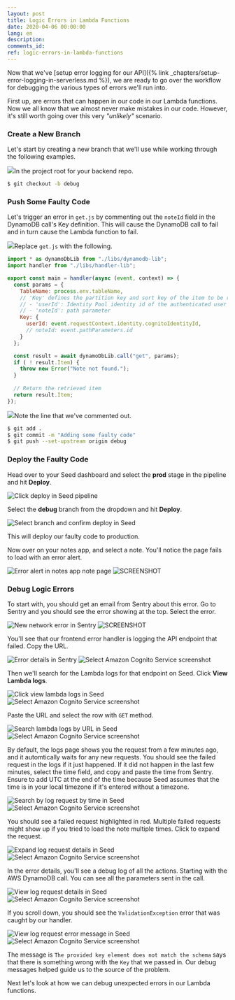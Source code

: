 ```yaml
---
layout: post
title: Logic Errors in Lambda Functions
date: 2020-04-06 00:00:00
lang: en
description: 
comments_id: 
ref: logic-errors-in-lambda-functions
---
```


Now that we've [setup error logging for our API]({% link _chapters/setup-error-logging-in-serverless.md %}), we are ready to go over the workflow for debugging the various types of errors we'll run into.

First up, are errors that can happen in our code in our Lambda functions. Now we all know that we almost never make mistakes in our code. However, it's still worth going over this very _"unlikely"_ scenario.

### Create a New Branch

Let's start by creating a new branch that we'll use while working through the following examples.

<img class="code-marker" src="/assets/s.png" />In the project root for your backend repo.

``` bash
$ git checkout -b debug
```

### Push Some Faulty Code

Let's trigger an error in `get.js` by commenting out the `noteId` field in the DynamoDB call's Key definition. This will cause the DynamoDB call to fail and in turn cause the Lambda function to fail.

<img class="code-marker" src="/assets/s.png" />Replace `get.js` with the following.

``` javascript
import * as dynamoDbLib from "./libs/dynamodb-lib";
import handler from "./libs/handler-lib";

export const main = handler(async (event, context) => {
  const params = {
    TableName: process.env.tableName,
    // 'Key' defines the partition key and sort key of the item to be retrieved
    // - 'userId': Identity Pool identity id of the authenticated user
    // - 'noteId': path parameter
    Key: {
      userId: event.requestContext.identity.cognitoIdentityId,
      // noteId: event.pathParameters.id
    }
  };

  const result = await dynamoDbLib.call("get", params);
  if ( ! result.Item) {
    throw new Error("Note not found.");
  }
  
  // Return the retrieved item
  return result.Item;
});
```

<img class="code-marker" src="/assets/s.png" />Note the line that we've commented out.

``` bash
$ git add .
$ git commit -m "Adding some faulty code"
$ git push --set-upstream origin debug
```

### Deploy the Faulty Code

Head over to your Seed dashboard and select the **prod** stage in the pipeline and hit **Deploy**.

![Click deploy in Seed pipeline](/assets/monitor-debug-errors/click-deploy-in-seed-pipeline.png)

Select the **debug** branch from the dropdown and hit **Deploy**.

![Select branch and confirm deploy in Seed](/assets/monitor-debug-errors/select-branch-and-confirm-deploy-in-seed.png)

This will deploy our faulty code to production.

Now over on your notes app, and select a note. You'll notice the page fails to load with an error alert.

![Error alert in notes app note page](/assets/monitor-debug-errors/error-alert-in-notes-app-note-page.png)
![SCREENSHOT](https://i.imgur.com/2q7vcCq.png)

### Debug Logic Errors

To start with, you should get an email from Sentry about this error. Go to Sentry and you should see the error showing at the top. Select the error.

![New network error in Sentry](/assets/monitor-debug-errors/new-network-error-in-sentry.png)
![SCREENSHOT](https://i.imgur.com/JV6qmdS.png)

You'll see that our frontend error handler is logging the API endpoint that failed. Copy the URL.

![Error details in Sentry](/assets/monitor-debug-errors/error-details-in-sentry.png)
![Select Amazon Cognito Service screenshot](https://i.imgur.com/SLdLiE0.png)

Then we'll search for the Lambda logs for that endpoint on Seed. Click **View Lambda logs**.

![Click view lambda logs in Seed](/assets/monitor-debug-errors/click-view-lambda-logs-in-seed.png)
![Select Amazon Cognito Service screenshot](https://i.imgur.com/giPv1EG.png)

Paste the URL and select the row with `GET` method.

![Search lambda logs by URL in Seed](/assets/monitor-debug-errors/search-lambda-logs-by-url-in-seed.png)
![Select Amazon Cognito Service screenshot](https://i.imgur.com/ccYJMzn.png)

By default, the logs page shows you the request from a few minutes ago, and it automtically waits for any new requests. You should see the failed request in the logs if it just happened. If it did not happen in the last few minutes, select the time field, and copy and paste the time from Sentry. Ensure to add UTC at the end of the time because Seed assumes that the time is in your local timezone if it's entered without a timezone.

![Search by log request by time in Seed](/assets/monitor-debug-errors/search-by-log-request-by-time-in-seed.png)
![Select Amazon Cognito Service screenshot](https://i.imgur.com/UvJ7a11.png)

You should see a failed request highlighted in red. Multiple failed requests might show up if you tried to load the note multiple times. Click to expand the request.

![Expand log request details in Seed](/assets/monitor-debug-errors/expand-log-request-details-in-seed.png)
![Select Amazon Cognito Service screenshot](https://i.imgur.com/HAaBOov.png)

In the error details, you'll see a debug log of all the actions. Starting with the AWS DynamoDB call. You can see all the parameters sent in the call.

![View log request details in Seed](/assets/monitor-debug-errors/view-log-request-details-in-seed.png)
![Select Amazon Cognito Service screenshot](https://i.imgur.com/80GKgYV.png)

If you scroll down, you should see the `ValidationException` error that was caught by our handler.

![View log request error message in Seed](/assets/monitor-debug-errors/view-log-request-error-message-in-seed.png)
![Select Amazon Cognito Service screenshot](https://i.imgur.com/XnMoV7o.png)

The message is `The provided key element does not match the schema` says that there is something wrong with the `Key` that we passed in. Our debug messages helped guide us to the source of the problem.

Next let's look at how we can debug unexpected errors in our Lambda functions.
